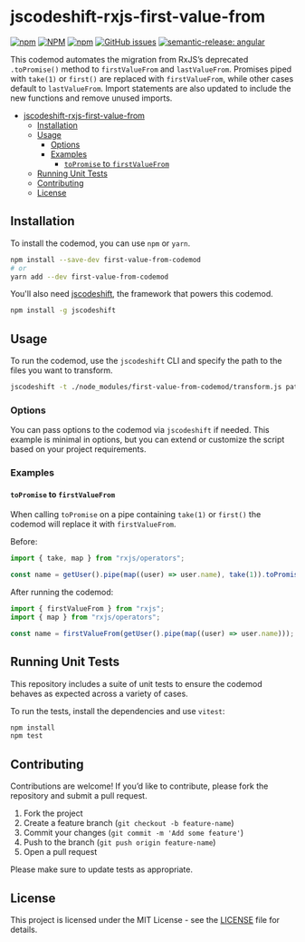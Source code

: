 # jscodeshift-rxjs-first-value-from

[![npm](https://img.shields.io/npm/v/jscodeshift-rxjs-first-value-from?style=flat-square)](https://www.npmjs.com/package/jscodeshift-rxjs-first-value-from?activeTab=versions)
[![NPM](https://img.shields.io/npm/l/jscodeshift-rxjs-first-value-from?style=flat-square)](https://raw.githubusercontent.com/manbearwiz/jscodeshift-rxjs-first-value-from/master/LICENSE)
[![npm](https://img.shields.io/npm/dt/jscodeshift-rxjs-first-value-from?style=flat-square)](https://www.npmjs.com/package/jscodeshift-rxjs-first-value-from)
[![GitHub issues](https://img.shields.io/github/issues/manbearwiz/jscodeshift-rxjs-first-value-from?style=flat-square)](https://github.com/manbearwiz/jscodeshift-rxjs-first-value-from/issues)
[![semantic-release: angular](https://img.shields.io/badge/semantic--release-angular-e10079?logo=semantic-release&style=flat-square)](https://github.com/semantic-release/semantic-release)

This codemod automates the migration from RxJS’s deprecated `.toPromise()` method to `firstValueFrom` and `lastValueFrom`. Promises piped with `take(1)` or `first()` are replaced with `firstValueFrom`, while other cases default to `lastValueFrom`. Import statements are also updated to include the new functions and remove unused imports.

- [jscodeshift-rxjs-first-value-from](#jscodeshift-rxjs-first-value-from)
  - [Installation](#installation)
  - [Usage](#usage)
    - [Options](#options)
    - [Examples](#examples)
      - [`toPromise` to `firstValueFrom`](#topromise-to-firstvaluefrom)
  - [Running Unit Tests](#running-unit-tests)
  - [Contributing](#contributing)
  - [License](#license)

## Installation

To install the codemod, you can use `npm` or `yarn`.

```bash
npm install --save-dev first-value-from-codemod
# or
yarn add --dev first-value-from-codemod
```

You'll also need [jscodeshift](https://github.com/facebook/jscodeshift), the framework that powers this codemod.

```bash
npm install -g jscodeshift
```

## Usage

To run the codemod, use the `jscodeshift` CLI and specify the path to the files you want to transform.

```bash
jscodeshift -t ./node_modules/first-value-from-codemod/transform.js path/to/your/files
```

### Options

You can pass options to the codemod via `jscodeshift` if needed. This example is minimal in options, but you can extend or customize the script based on your project requirements.

### Examples

#### `toPromise` to `firstValueFrom`

When calling `toPromise` on a pipe containing `take(1)` or `first()` the codemod will replace it with `firstValueFrom`.

Before:

```ts
import { take, map } from "rxjs/operators";

const name = getUser().pipe(map((user) => user.name), take(1)).toPromise();
```

After running the codemod:

```ts
import { firstValueFrom } from "rxjs";
import { map } from "rxjs/operators";

const name = firstValueFrom(getUser().pipe(map((user) => user.name)));
```

## Running Unit Tests

This repository includes a suite of unit tests to ensure the codemod behaves as expected across a variety of cases.

To run the tests, install the dependencies and use `vitest`:

```sh
npm install
npm test
```

## Contributing

Contributions are welcome! If you’d like to contribute, please fork the repository and submit a pull request.

1. Fork the project
2. Create a feature branch (`git checkout -b feature-name`)
3. Commit your changes (`git commit -m 'Add some feature'`)
4. Push to the branch (`git push origin feature-name`)
5. Open a pull request

Please make sure to update tests as appropriate.

## License

This project is licensed under the MIT License - see the [LICENSE](LICENSE) file for details.
